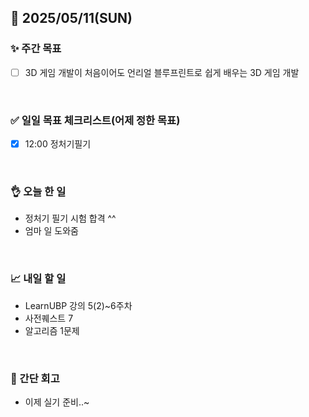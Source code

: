 ## 📅 2025/05/11(SUN)


### ✨ 주간 목표

- [ ] 3D 게임 개발이 처음이어도 언리얼 블루프린트로 쉽게 배우는 3D 게임 개발

<br/>

### ✅ 일일 목표 체크리스트(어제 정한 목표)

- [x] 12:00 정처기필기

<br/>

### 👌 오늘 한 일

- 정처기 필기 시험 합격 ^^
- 엄마 일 도와줌
  
<br/>


### 📈 내일 할 일

- LearnUBP 강의 5(2)~6주차
- 사전퀘스트 7
- 알고리즘 1문제

<br/>

### 💭 간단 회고

- 이제 실기 준비..~

<br/>
